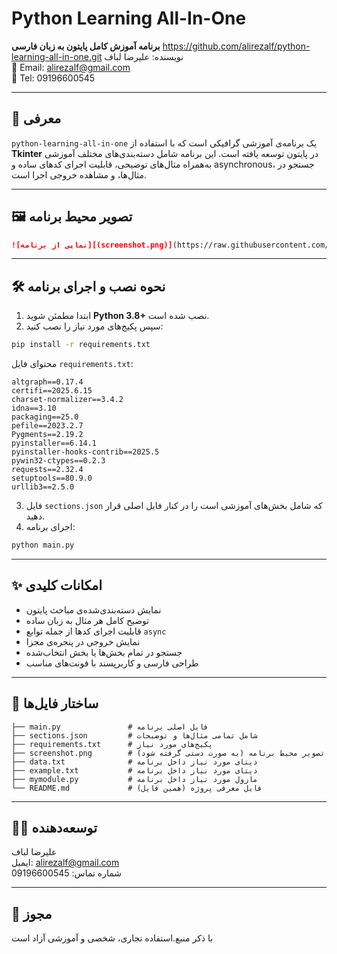 # Python Learning All-In-One

**برنامه آموزش کامل پایتون به زبان فارسی**
https://github.com/alirezalf/python-learning-all-in-one.git
نویسنده: علیرضا لباف  
📧 Email: alirezalf@gmail.com  
📱 Tel: 09196600545

---

## 📌 معرفی

`python-learning-all-in-one` یک برنامه‌ی آموزشی گرافیکی است که با استفاده از **Tkinter** در پایتون توسعه یافته است. این برنامه شامل دسته‌بندی‌های مختلف آموزشی به‌همراه مثال‌های توضیحی، قابلیت اجرای کدهای ساده و asynchronous، جستجو در مثال‌ها، و مشاهده خروجی اجرا است.

---

## 🖼 تصویر محیط برنامه


```markdown
![نمایی از برنامه][(screenshot.png)](https://raw.githubusercontent.com/alirezalf/python-learning-all-in-one/master/screenshot.png))
```

---

## 🛠 نحوه نصب و اجرای برنامه

1. ابتدا مطمئن شوید **Python 3.8+** نصب شده است.
2. سپس پکیج‌های مورد نیاز را نصب کنید:

```bash
pip install -r requirements.txt
```

محتوای فایل `requirements.txt`:

```
altgraph==0.17.4
certifi==2025.6.15
charset-normalizer==3.4.2
idna==3.10
packaging==25.0
pefile==2023.2.7
Pygments==2.19.2
pyinstaller==6.14.1
pyinstaller-hooks-contrib==2025.5
pywin32-ctypes==0.2.3
requests==2.32.4
setuptools==80.9.0
urllib3==2.5.0
```

3. فایل `sections.json` که شامل بخش‌های آموزشی است را در کنار فایل اصلی قرار دهید.
4. اجرای برنامه:

```bash
python main.py
```

---

## ✨ امکانات کلیدی

- نمایش دسته‌بندی‌شده‌ی مباحث پایتون
- توضیح کامل هر مثال به زبان ساده
- قابلیت اجرای کدها از جمله توابع `async`
- نمایش خروجی در پنجره‌ی مجزا
- جستجو در تمام بخش‌ها یا بخش انتخاب‌شده
- طراحی فارسی و کاربرپسند با فونت‌های مناسب

---

## 📂 ساختار فایل‌ها

```
├── main.py               # فایل اصلی برنامه
├── sections.json         # شامل تمامی مثال‌ها و توضیحات
├── requirements.txt      # پکیج‌های مورد نیاز
├── screenshot.png        # تصویر محیط برنامه (به صورت دستی گرفته شود)
├── data.txt              # دیتای مورد نیاز داخل برنامه
├── example.txt           # دیتای مورد نیاز داخل برنامه
├── mymodule.py           # مازول مورد نیاز داخل برنامه
└── README.md             # فایل معرفی پروژه (همین فایل)
```

---

## 🧑‍💻 توسعه‌دهنده

علیرضا لباف  
ایمیل: alirezalf@gmail.com  
شماره تماس: 09196600545

---

## 📜 مجوز

 با ذکر منبع.استفاده تجاری، شخصی و آموزشی آزاد است
